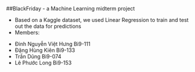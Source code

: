 ##BlackFriday - a Machine Learning midterm project
* Based on a Kaggle dataset, we used Linear Regression to train and test out the data for predictions
* Members:
- Đinh Nguyễn Việt Hưng Bi9-111
- Đặng Hùng Kiên Bi9-133
- Trần Dũng Bi9-074
- Lê Phước Long Bi9-153
